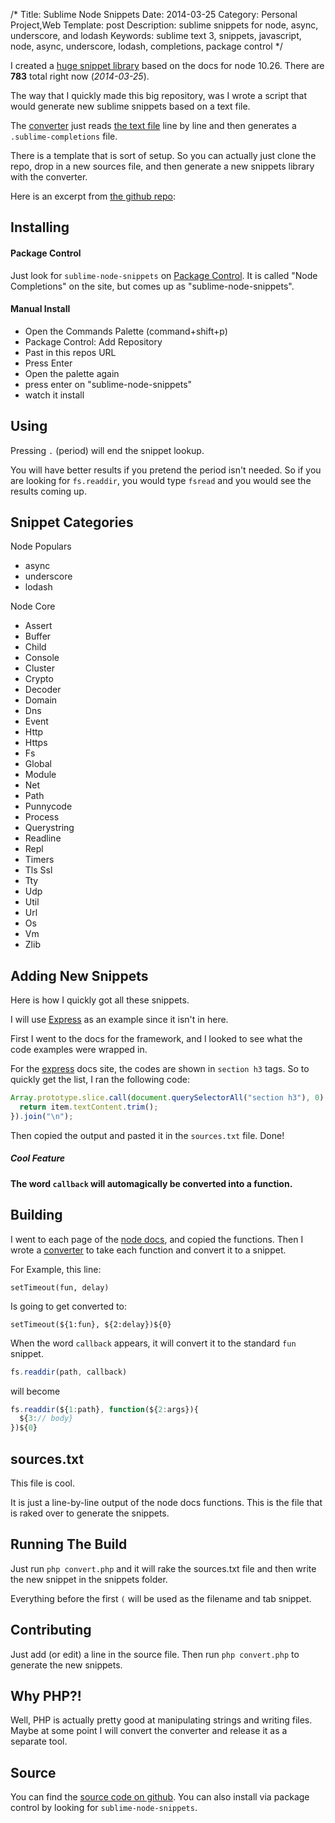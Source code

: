 /*
Title: Sublime Node Snippets
Date: 2014-03-25
Category: Personal Project,Web
Template: post
Description: sublime snippets for node, async, underscore, and lodash
Keywords: sublime text 3, snippets, javascript, node, async, underscore, lodash, completions, package control
*/

I created a [huge snippet library](https://sublime.wbond.net/packages/Node%20Completions) based on the docs for node 10.26. There are **783** total right now (*2014-03-25*).

The way that I quickly made this big repository, was I wrote a script that would generate new sublime snippets based on a text file.

The [converter](https://github.com/james2doyle/sublime-node-snippets/blob/master/convert.php) just reads [the text file](https://github.com/james2doyle/sublime-node-snippets/blob/master/sources.txt) line by line and then generates a `.sublime-completions` file.

There is a template that is sort of setup. So you can actually just clone the repo, drop in a new sources file, and then generate a new snippets library with the converter.

Here is an excerpt from [the github repo](https://github.com/james2doyle/sublime-node-snippets):

## Installing

#### Package Control

Just look for `sublime-node-snippets` on [Package Control](https://sublime.wbond.net/packages/Node%20Completions). It is called "Node Completions" on the site, but comes up as "sublime-node-snippets".

#### Manual Install

* Open the Commands Palette (command+shift+p)
* Package Control: Add Repository
* Past in this repos URL
* Press Enter
* Open the palette again
* press enter on "sublime-node-snippets"
* watch it install

## Using

Pressing `.` (period) will end the snippet lookup.

You will have better results if you pretend the period isn't needed. So if you are looking for `fs.readdir`, you would type `fsread` and you would see the results coming up.

## Snippet Categories

Node Populars

* async
* underscore
* lodash

Node Core

* Assert
* Buffer
* Child
* Console
* Cluster
* Crypto
* Decoder
* Domain
* Dns
* Event
* Http
* Https
* Fs
* Global
* Module
* Net
* Path
* Punnycode
* Process
* Querystring
* Readline
* Repl
* Timers
* Tls Ssl
* Tty
* Udp
* Util
* Url
* Os
* Vm
* Zlib

## Adding New Snippets

Here is how I quickly got all these snippets.

I will use [Express](http://expressjs.com/3x/api.html) as an example since it isn't in here.

First I went to the docs for the framework, and I looked to see what the code examples were wrapped in.

For the [express](http://expressjs.com/3x/api.html) docs site, the codes are shown in `section h3` tags. So to quickly get the list, I ran the following code:

```javascript
Array.prototype.slice.call(document.querySelectorAll("section h3"), 0).map(function(item){
  return item.textContent.trim();
}).join("\n");
```

Then copied the output and pasted it in the `sources.txt` file. Done!

##### Cool Feature

**The word `callback` will automagically be converted into a function.**

## Building

I went to each page of the [node docs](http://nodejs.org/api/), and copied the functions. Then I wrote a [converter](https://github.com/james2doyle/sublime-node-snippets/blob/master/convert.php) to take each function and convert it to a snippet.

For Example, this line:

```
setTimeout(fun, delay)
```

Is going to get converted to:

```
setTimeout(${1:fun}, ${2:delay})${0}
```

When the word `callback` appears, it will convert it to the standard
`fun` snippet.

```javascript
fs.readdir(path, callback)
```

will become

```javascript
fs.readdir(${1:path}, function(${2:args}){
  ${3:// body}
})${0}
```

## sources.txt

This file is cool.

It is just a line-by-line output of the node docs functions. This is the file that is raked over to generate the snippets.

## Running The Build

Just run `php convert.php` and it will rake the sources.txt file and then write the new snippet in the snippets folder.

Everything before the first `(` will be used as the filename and tab snippet.

## Contributing

Just add (or edit) a line in the source file. Then run `php convert.php` to generate the new snippets.

## Why PHP?!

Well, PHP is actually pretty good at manipulating strings and writing files. Maybe at some point I will convert the converter and release it as a separate tool.

## Source

You can find the [source code on github](https://github.com/james2doyle/sublime-node-snippets). You can also install via package control by looking for `sublime-node-snippets`.

